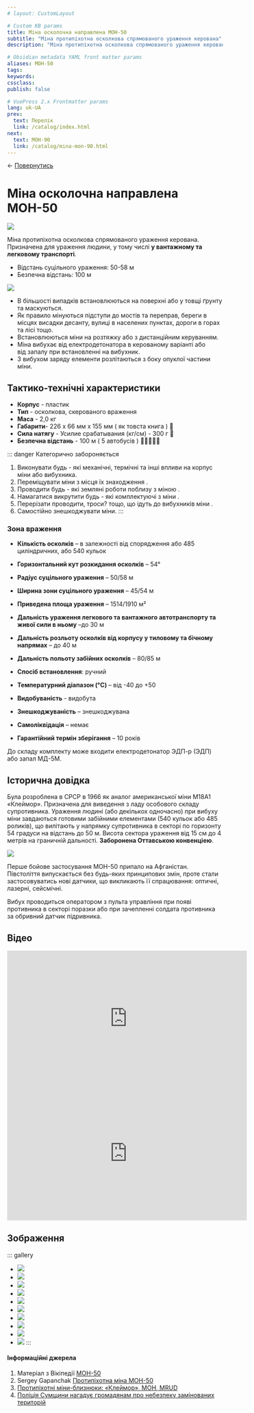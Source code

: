 ```yaml
---
# layout: CustomLayout

# Custom KB params
title: Міна осколочна направлена МОН-50
subtitle: "Міна протипіхотна осколкова спрямованого ураження керована"
description: "Міна протипіхотна осколкова спрямованого ураження керована. Призначена для ураження людини, у тому числі у вантажному та легковому транспорті."

# Obsidian metadata YAML front matter params
aliases: МОН-50
tags:
keywords:
cssclass:
publish: false

# VuePress 2.x Frontmatter params
lang: uk-UA
prev:
  text: Перелік
  link: /catalog/index.html
next:
  text: МОН-90
  link: /catalog/mina-mon-90.html
---
```


← [Повернутись](./index.md)

# Міна осколочна направлена МОН-50

![](./assets/mon-50_0.png)

Міна протипіхотна осколкова спрямованого ураження керована.
Призначена для ураження людини, у тому числі **у вантажному та легковому транспорті**.

- Відстань суцільного ураження: 50-58 м
- Безпечна відстань: 100 м

![](./assets/distance-50.svg)

- В більшості випадків встановлюються на поверхні або у товщі ґрунту та маскуються.
- Як правило мінуються підступи до мостів та переправ, береги в місцях висадки десанту, вулиці в населених пунктах, дороги в горах та лісі тощо.
- Встановлюються мiни на розтяжку або з дистанційним керуванням.
- Міна вибухає від електродетонатора в керованому варіанті або від запалу при встановленні на вибухник.
- З вибухом заряду елементи розлітаються з боку опуклої частини міни.

## Тактико-технічні характеристики

- **Корпус** - пластик
- **Тип** - осколкова, скерованого враження
- **Маса** - 2,0 кг
- **Габарити**- 226 х 66 мм х 155 мм ( як товста книга ) 📔
- **Сила натягу** - Усилие срабатывания (кг/см) - 300 г 🐀
- **Безпечна відстань** - 100 м ( 5 автобусів ) 🚌🚌🚌🚌🚌

::: danger Категорично забороняється

1. Виконувати будь - які механічні, термічні та інші впливи на корпус міни або вибухника.
2. Переміщувати міни з місця їх знаходження .
3. Проводити будь - які земляні роботи поблизу з міною .
4. Намагатися викрутити будь - які комплектуючі з міни .
5. Перерізати проводити, троси? тощо, що ідуть до вибухників міни .
6. Самостійно знешкоджувати міни.
   :::

### Зона враження

- **Кількість осколків** – в залежності від спорядження або 485 циліндричних, або 540 кульок
- **Горизонтальний кут розкидання осколків** – 54°
- **Радіус суцільного ураження** – 50/58 м
- **Ширина зони суцільного ураження** – 45/54 м
- **Приведена площа ураження** – 1514/1910 м²
- **Дальність ураження легкового та вантажного автотранспорту та живої сили в ньому** –до 30 м
- **Дальність розльоту осколків від корпусу у тиловому та бічному напрямах** – до 40 м
- **Дальність польоту забійних осколків** – 80/85 м

- **Спосіб встановлення**: ручний
- **Температурний діапазон (°C)** – від -40 до +50
- **Видобуваність** - видобута
- **Знешкоджуваність** – знешкоджувана
- **Самоліквідація** – немає
- **Гарантійний термін зберігання** – 10 років

До складу комплекту може входити електродетонатор ЭДП-р (ЭДП) або запал МД-5М.

## Історична довідка

Була розроблена в СРСР в 1966 як аналог американської міни M18А1 «Клеймор». Призначена для виведення з ладу особового складу супротивника. Ураження людині (або декількох одночасно) при вибуху міни завдаються готовими забійними елементами (540 кульок або 485 роликів), що вилітають у напрямку супротивника в секторі по горизонту 54 градуси на відстань до 50 м. Висота сектора ураження від 15 см до 4 метрів на граничній дальності. **Заборонена Оттавською конвенціею**.

![](./assets/mon-50_srsr.png)

Перше бойове застосування МОН-50 припало на Афганістан. Півстоліття випускається без будь-яких принципових змін, проте стали застосовуватись нові датчики, що викликають її спрацювання: оптичні, лазерні, сейсмічні.

Вибух проводиться оператором з пульта управління при появі противника в секторі поразки або при зачепленні солдата противника за обривний датчик підривника.

## Відео

<iframe width="560" height="315" src="https://www.youtube.com/embed/QI6MCKHnu8w" title="YouTube video player" frameborder="0" allow="accelerometer; autoplay; clipboard-write; encrypted-media; gyroscope; picture-in-picture" allowfullscreen></iframe>
<iframe width="560" height="315" src="https://www.youtube.com/embed/_4djPcHro4k" title="YouTube video player" frameborder="0" allow="accelerometer; autoplay; clipboard-write; encrypted-media; gyroscope; picture-in-picture" allowfullscreen></iframe>

## Зображення

::: gallery

- ![](./assets/mon-50_0.png)
- ![](./assets/mon-50.png)
- ![](./assets/mon-50_1.png)
- ![](./assets/mon-50_3.png)
- ![](./assets/mon-50_4.png)
- ![](./assets/mon-50_5.png)
- ![](./assets/mon-50_6.png)
- ![](./assets/mon-50_7.png)
- ![](./assets/mon-50_8.png)
- ![](./assets/mon-50_2.png)
  :::

#### Інформаційні джерела

1.  Матеріал з Вікіпедії [МОН-50](https://uk.wikipedia.org/wiki/%D0%9C%D0%9E%D0%9D-50)
2.  Sergey Gapanchak [Протипіхотна міна МОН-50](https://youtu.be/QI6MCKHnu8w)
3.  [Протипіхотні міни-близнюки: «Клеймор», МОН, MRUD](https://armyinform.com.ua/2021/04/05/protypihotni-miny-blyznyuky-klejmor-mon-mrud/)
4.  [Поліція Сумщини нагадує громадянам про небезпеку замінованих територій](https://www.facebook.com/policesumy/posts/316074153971170)

